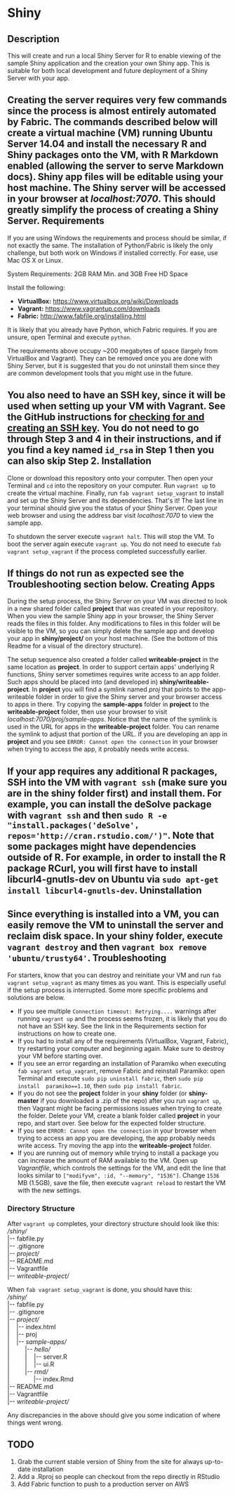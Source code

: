 Shiny
=====
Description
-----------
This will create and run a local Shiny Server for R to enable viewing of the 
sample Shiny application and the creation your own Shiny app. This is 
suitable for both local development and future deployment of a Shiny Server 
with your app.

Creating the server requires very few commands since the process is 
almost entirely automated by Fabric. The commands described below will create
a virtual machine (VM) running Ubuntu Server 14.04 and install the necessary 
R and Shiny packages onto the VM, with R Markdown enabled (allowing the 
server to serve Markdown docs). Shiny app files will be editable using your 
host machine. The Shiny server will be accessed in your browser at 
*localhost:7070*. This should greatly simplify the process of creating a 
Shiny Server.
Requirements
------------
If you are using Windows the requirements and process should be similar, 
if not exactly the same. The installation of Python/Fabric is likely the 
only challenge, but both work on Windows if installed correctly. For ease, 
use Mac OS X or Linux.

System Requirements: 2GB RAM Min. and 3GB Free HD Space

Install the following:

+ **VirtualBox:** https://www.virtualbox.org/wiki/Downloads
+ **Vagrant:** https://www.vagrantup.com/downloads
+ **Fabric:** http://www.fabfile.org/installing.html

It is likely that you already have Python, which Fabric requires. If you are 
unsure, open Terminal and execute `python`.

The requirements above occupy ~200 megabytes of space (largely from 
VirtualBox and Vagrant). They can be removed once you are done with Shiny 
Server, but it is suggested that you do not uninstall them since they are 
common development tools that you might use in the future.

You also need to have an SSH key, since it will be used when setting up your 
VM with Vagrant. See the GitHub instructions for [checking for and creating 
an SSH key][1]. You do not need to go through Step 3 and 4 in their 
instructions, and if you find a key named `id_rsa` in Step 1 then you can 
also skip Step 2.
Installation
------------
Clone or download this repository onto your computer. Then open your Terminal
and `cd` into the repository on your computer. Run `vagrant up` to create 
the virtual machine. Finally, run `fab vagrant setup_vagrant` to install and
set up the Shiny Server and its dependencies. That's it! The last line in 
your terminal should give you the status of your Shiny Server. Open your 
web browser and using the address bar visit *localhost:7070* to view the 
sample app.

To shutdown the server execute `vagrant halt`. This will stop the VM. To boot 
the server again execute `vagrant up`. You do not need to execute `fab 
vagrant setup_vagrant` if the process completed successfully earlier.

If things do not run as expected see the Troubleshooting section below. 
Creating Apps
-------------
During the setup process, the Shiny Server on your VM was directed to look in a 
new shared folder called **project** that was created in your repository. When 
you view the sample Shiny app in your browser, the Shiny Server reads the 
files in this folder. Any modifications to files in this folder will be 
visible to the VM, so you can simply delete the sample app and develop your app
in **shiny/project/** on your host machine. (See the bottom of this Readme for
a visual of the directory structure).

The setup sequence also created a folder called **writeable-project** in the 
same location as **project**. In order to support certain apps' underlying R 
functions, Shiny server sometimes requires write access to an app folder. Such 
apps should be placed into (and developed in) **shiny/writeable-project**. In
**project** you will find a symlink named *proj* that points to the
app-writeable folder in order to give the Shiny server and your browser access
to apps in there. Try copying the **sample-apps** folder in **project** to the 
**writeable-project** folder, then use your browser to visit
*localhost:7070/proj/sample-apps*. Notice that the name of the symlink is used
in the URL for apps in the **writeable-project** folder. You can rename the
symlink to adjust that portion of the URL. If you are developing an app in
**project** and you see `ERROR: Cannot open the connection` in your 
browser when trying to access the app, it probably needs write access.

If your app requires any additional R packages, SSH into the VM with `vagrant
ssh` (make sure you are in the **shiny** folder first) and install them. For 
example, you can install the deSolve package with `vagrant ssh` and then 
`sudo R -e "install.packages('deSolve', repos='http://cran.rstudio.com/')"`.
Note that some packages might have dependencies outside of R. For example, in
order to install the R package RCurl, you will first have to install
libcurl4-gnutls-dev on Ubuntu via `sudo apt-get install libcurl4-gnutls-dev`.
Uninstallation
--------------
Since everything is installed into a VM, you can easily remove the VM to 
uninstall the server and reclaim disk space. In your **shiny** folder, 
execute `vagrant destroy` and then `vagrant box remove 'ubuntu/trusty64'`.
Troubleshooting
---------------
For starters, know that you can destroy and reinitiate your VM and run 
`fab vagrant setup_vagrant` as many times as you want. This is especially 
useful if the setup process is interrupted. Some more specific problems and 
solutions are below.

+ If you see multiple `Connection timeout: Retrying....` warnings after running 
`vagrant up` and the process seems frozen, it is likely that you do not have an 
SSH key. See the link in the Requirements section for instructions on how to
create one.
+ If you had to install any of the requirements (VirtualBox, Vagrant, 
Fabric), try restarting your computer and beginning again. Make sure to 
destroy your VM before starting over.
+ If you see an error regarding an installation of Paramiko when executing 
`fab vagrant setup_vagrant`, remove Fabric and reinstall Paramiko: open 
Terminal and execute `sudo pip uninstall fabric`, then `sudo pip install 
paramiko==1.10`, then `sudo pip install fabric`.
+ If you do not see the **project** folder in your **shiny** folder (or 
**shiny-master** if you downloaded a .zip of the repo) after you run `vagrant
up`, then Vagrant might be facing permissions issues when trying to 
create the folder. Delete your VM, create a blank folder called **project** 
in your repo, and start over. See below for the expected folder structure.
+ If you see `ERROR: Cannot open the connection` in your browser when trying 
to access an app you are developing, the app probably needs write access. Try
moving the app into the **writeable-project** folder.
+ If you are running out of memory while trying to install a package you 
can increase the amount of RAM available to the VM. Open up *Vagrantfile*, 
which controls the settings for the VM, and edit the line that looks similar 
to `["modifyvm", :id, "--memory", "1536"]`. Change `1536` MB (1.5GB), save 
the file, then execute `vagrant reload` to restart the VM with the new settings.

### Directory Structure
After `vagrant up` completes, your directory structure should look like this:  
*/shiny/*  
|-- fabfile.py  
|-- .gitignore  
|-- *project/*  
|-- README.md  
|-- Vagrantfile  
|-- *writeable-project/*

When `fab vagrant setup_vagrant` is done, you should have this:  
*/shiny/*  
|-- fabfile.py  
|-- .gitignore  
|-- *project/*  
|&nbsp;&nbsp;&nbsp; |-- index.html  
|&nbsp;&nbsp;&nbsp; |-- proj  
|&nbsp;&nbsp;&nbsp; |-- *sample-apps/*  
|&nbsp;&nbsp;&nbsp;&nbsp;&nbsp;&nbsp;&nbsp;&nbsp; |-- *hello/*  
|&nbsp;&nbsp;&nbsp;&nbsp;&nbsp;&nbsp;&nbsp;&nbsp;&nbsp;|&nbsp;
&nbsp; |-- server.R  
|&nbsp;&nbsp;&nbsp;&nbsp;&nbsp;&nbsp;&nbsp;&nbsp;&nbsp;|&nbsp;
&nbsp; |-- ui.R  
|&nbsp;&nbsp;&nbsp;&nbsp;&nbsp;&nbsp;&nbsp;&nbsp; |-- *rmd/*  
|&nbsp;&nbsp;&nbsp;&nbsp;&nbsp;&nbsp;&nbsp;&nbsp;&nbsp;&nbsp;&nbsp;
&nbsp; |-- index.Rmd  
|-- README.md  
|-- Vagrantfile  
|-- *writeable-project/*

Any discrepancies in the above should give you some indication of where 
things went wrong.

[1]: https://help.github.com/articles/generating-ssh-keys/

TODO
----
1. Grab the current stable version of Shiny from the site for always up-to-date
   installation
2. Add a .Rproj so people can checkout from the repo directly in RStudio
3. Add Fabric function to push to a production server on AWS
